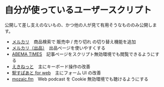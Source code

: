 # 自分が使っているユーザースクリプト

公開して差し支えのないもの、かつ他の人が見て有用そうなもののみ公開します。

- [メルカリ](mercari.com.user.js)　商品検索で 販売中 / 売り切れ の切り替え機能を追加
- [メルカリ（出品）](mercari.com-sell.user.js)　出品ページを使いやすくする
- [ABEMA TIMES](times.abema.tv.user.js)　記事ページをスクリプト無効環境でも閲覧できるようにする
- [えきねっと](eki-net.com.user.js)　主にキーボード操作の改善
- [駅すぱあと for web](roote.ekispert.net.user.js)　主にフォーム UI の改善
- [mozaic.fm](mozaic.fm.user.js)　Web podcast を Cookie 無効環境でも聴けるようにする
